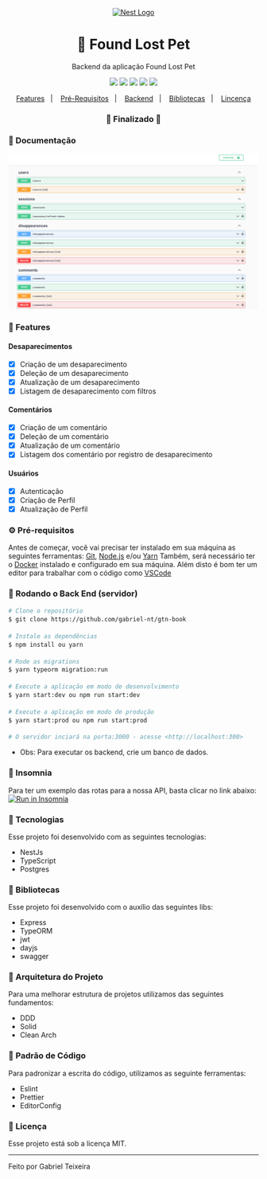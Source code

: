 <p align="center">
  <a href="http://nestjs.com/" target="blank"><img src="https://nestjs.com/img/logo_text.svg" width="200" alt="Nest Logo" /></a>
</p>

<h1 align="center">
    🚀 Found Lost Pet
</h1>
<p align="center">Backend da aplicação Found Lost Pet</p>

<p align="center">
  <img src="https://img.shields.io/static/v1?label=node&message=16.15.1&color=green&logo=node.js" />
  <img src="https://img.shields.io/static/v1?label=typescript&message=4.0.3&color=blue&logo=typescript" />
  <img src="https://img.shields.io/badge/last%20commit-november-orange" />
  <img src="https://img.shields.io/endpoint?url=https://gist.githubusercontent.com/gabriel-nt/dc97c81b0a2877c01f920096e6128928/raw/found-lost-pet-backend__master.json" />
  <img src="https://img.shields.io/badge/license-MIT-success"/>
</p>

<p align="center">
  <a href="#-features">Features</a>&nbsp;&nbsp;&nbsp;|&nbsp;&nbsp;&nbsp;
  <a href="#-pré-requisitos">Pré-Requisitos</a>&nbsp;&nbsp;&nbsp;|&nbsp;&nbsp;&nbsp;
  <a href="#-rodando-o-back-end-servidor">Backend</a>&nbsp;&nbsp;&nbsp;|&nbsp;&nbsp;&nbsp;
  <a href="#-bibliotecas">Bibliotecas</a>&nbsp;&nbsp;&nbsp;|&nbsp;&nbsp;&nbsp;
  <a href="#-licença">Lincença</a>
</p>

<h3 align="center"> 
🚧  Finalizado  🚧
</h3>

### 📖 Documentação

<img src="https://github.com/gabriel-nt/found-lost-pet-backend/blob/master/assets/swagger-doc.png" alt="Documentation" />

### 📎 Features

#### Desaparecimentos

- [x] Criação de um desaparecimento
- [x] Deleção de um desaparecimento
- [x] Atualização de um desaparecimento
- [x] Listagem de desaparecimento com filtros

#### Comentários

- [x] Criação de um comentário
- [x] Deleção de um comentário
- [x] Atualização de um comentário
- [x] Listagem dos comentário por registro de desaparecimento

#### Usuários

- [x] Autenticação
- [x] Criação de Perfil
- [x] Atualização de Perfil

### ⚙ Pré-requisitos

Antes de começar, você vai precisar ter instalado em sua máquina as seguintes ferramentas:
[Git](https://git-scm.com), [Node.js](https://nodejs.org/en/) e/ou [Yarn](https://https://yarnpkg.com/)
Também, será necessário ter o [Docker](https://www.docker.com/) instalado e configurado em sua máquina.
Além disto é bom ter um editor para trabalhar com o código como [VSCode](https://code.visualstudio.com/)

### 🎲 Rodando o Back End (servidor)

```bash
# Clone o repositório
$ git clone https://github.com/gabriel-nt/gtn-book

# Instale as dependências
$ npm install ou yarn

# Rode as migrations
$ yarn typeorm migration:run

# Execute a aplicação em modo de desenvolvimento
$ yarn start:dev ou npm run start:dev

# Execute a aplicação em modo de produção
$ yarn start:prod ou npm run start:prod

# O servidor inciará na porta:3000 - acesse <http://localhost:300>
```

- Obs: Para executar os backend, crie um banco de dados.

### 🧾 Insomnia

Para ter um exemplo das rotas para a nossa API, basta clicar no link abaixo:
</br>
<a href="https://insomnia.rest/run/?label=Lost%20Found%20Pet&uri=https%3A%2F%2Fgithub.com%2Fgabriel-nt%2Ffound-lost-pet-backend%2Fblob%2Fmaster%2Fassets%2Fcolllection_insomnia" target="_blank"><img src="https://insomnia.rest/images/run.svg" alt="Run in Insomnia"></a>

### 🚀 Tecnologias

Esse projeto foi desenvolvido com as seguintes tecnologias:

- NestJs
- TypeScript
- Postgres

### 📕 Bibliotecas

Esse projeto foi desenvolvido com o auxílio das seguintes libs:

- Express
- TypeORM
- jwt
- dayjs
- swagger

### 📙 Arquitetura do Projeto

Para uma melhorar estrutura de projetos utilizamos das seguintes fundamentos:

- DDD
- Solid
- Clean Arch

### 📘 Padrão de Código

Para padronizar a escrita do código, utilizamos as seguinte ferramentas:

- Eslint
- Prettier
- EditorConfig

### 📝 Licença

Esse projeto está sob a licença MIT.

<hr/>

Feito por Gabriel Teixeira
